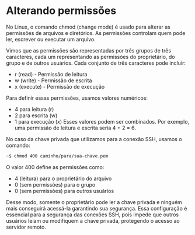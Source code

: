 # Alterando permissões

No Linux, o comando chmod (change mode) é usado para alterar as permissões de arquivos e diretórios. As permissões controlam quem pode ler, escrever ou executar um arquivo.

Vimos que as permissões são representadas por três grupos de três caracteres, cada um representando as permissões do proprietário, do grupo e de outros usuários. Cada conjunto de três caracteres pode incluir:

  * r (read) - Permissão de leitura
  * w (write) - Permissão de escrita
  * x (execute) - Permissão de execução
  
Para definir essas permissões, usamos valores numéricos:

  * 4 para leitura (r)
  * 2 para escrita (w)
  * 1 para execução (x)
Esses valores podem ser combinados. Por exemplo, uma permissão de leitura e escrita seria 4 + 2 = 6.

No caso da chave privada que utilizamos para a conexão SSH, usamos o comando:

```bash
~$ chmod 400 caminho/para/sua-chave.pem
```

O valor 400 define as permissões como:

  * 4 (leitura) para o proprietário do arquivo
  * 0 (sem permissões) para o grupo
  * 0 (sem permissões) para outros usuários

Desse modo, somente o proprietário pode ler a chave privada e ninguém mais conseguirá acessá-la garantindo sua segurança. Essa configuração é essencial para a segurança das conexões SSH, pois impede que outros usuários leiam ou modifiquem a chave privada, protegendo o acesso ao servidor remoto.